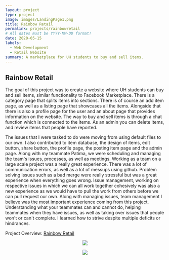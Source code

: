 ```yaml
---
layout: project
type: project
image: images/LandingPage1.png
title: Rainbow Retail
permalink: projects/rainbowretail
# All dates must be YYYY-MM-DD format!
date: 2020-05-15
labels:
  - Web Development
  - Retail Website
summary: A marketplace for UH students to buy and sell items.
---
```


## Rainbow Retail
The goal of this project was to create a website where UH students can buy and sell items, similar functionality to 
Facebook Marketplace. There is a category page that splits items into sections. There is of course an add item page, as
well as a listing page that showcases all the items. Alongside that there is also a profile page for the user and an about
page that provides information on the website. The way to buy and sell items is through a chat function which is connected
to the items. As an admin you can delete items, and review items that people have reported.

The issues that I were tasked to do were moving from using default files to our own. I also contributed to item database,
the design of items, edit button, share button, the profile page, the posting item page and the admin page. Along with 
my teammate Patima, 
we were scheduling and managing the team's issues, processes, as well as meetings. Working as a team on a large scale 
project was a really great experience. There was a lot of communication errors, as well as a lot of messups using github.
Problem solving issues such as a bad merge were really stressful but was a great experience when everything goes wrong. 
Issue management, working on respective issues in which we can all work together cohesively was also a new experience as
we would have to pull the work from others before we can pull request our own. Along with managing issues, team management
I believe was the most important experience coming from this project. Understanding what your teammates can and cannot do,
helping teammates when they have issues, as well as taking over issues that people won't or can't complete. I learned
how to strive despite multiple deficits or hindrances.
 
Project Overview: <a href="https://renigmaflea.github.io/"><i class="="></i>Rainbow Retail</a>

<p align="center"><img class="ui image" src="{{ site.baseurl }}/images/listitembutton.PNG"></p>

<p align="center"><img class = "ui centered image" src="{{ site.baseurl }}/images/profilebutton.PNG"></p>


